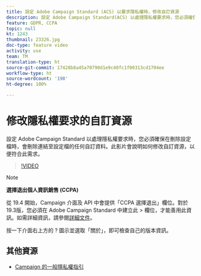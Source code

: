 ```yaml
---
title: 設定 Adobe Campaign Standard (ACS) 以要求隱私權時，修改自訂資源
description: 設定 Adobe Campaign Standard(ACS) 以處理隱私權要求時，您必須確保在刪除設定檔時，會刪除連結至設定檔的任何自訂資料。此影片會說明如何修改自訂資源，以便符合此需求。
feature: GDPR, CCPA
topic: null
kt: 1243
thumbnail: 23326.jpg
doc-type: feature video
activity: use
team: TM
translation-type: ht
source-git-commit: 17428b8a45a70790d1e9c40fc1f00313cd1704ee
workflow-type: ht
source-wordcount: '198'
ht-degree: 100%

---
```



# 修改隱私權要求的自訂資源

設定 Adobe Campaign Standard 以處理隱私權要求時，您必須確保在刪除設定檔時，會刪除連結至設定檔的任何自訂資料。此影片會說明如何修改自訂資源，以便符合此需求。

>[!VIDEO](https://video.tv.adobe.com/v/23326?quality=12)

>[!NOTE]
>
>**選擇退出個人資訊銷售 (CCPA)**
>
>從 19.4 開始，Campaign 介面及 API 中會提供「CCPA 選擇退出」欄位。對於 19.3版，您必須在 Adobe Campaign Standard 中建立此 > 欄位，才能善用此資訊。如需詳細資訊，請參閱[詳細文件](https://helpx.adobe.com/tw/campaign/kb/acs-privacy.html#ccpa)。
>
> 按一下介面右上方的 ? 圖示並選取「關於」，即可檢查自己的版本資訊。

## 其他資源

* [Campaign 的一般隱私權指引](https://helpx.adobe.com/tw/campaign/kb/campaign-privacy-overview.html)
